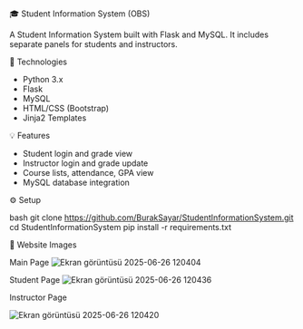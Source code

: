 🎓 Student Information System (OBS)

A Student Information System built with Flask and MySQL. It includes separate panels for students and instructors.

🚀 Technologies

- Python 3.x
- Flask
- MySQL
- HTML/CSS (Bootstrap)
- Jinja2 Templates

💡 Features

- Student login and grade view
- Instructor login and grade update
- Course lists, attendance, GPA view
- MySQL database integration

⚙️ Setup

bash
git clone https://github.com/BurakSayar/StudentInformationSystem.git
cd StudentInformationSystem
pip install -r requirements.txt

📸 Website Images

Main Page
![Ekran görüntüsü 2025-06-26 120404](https://github.com/user-attachments/assets/d9e3da20-a890-40ac-997c-5fd51228947d)

Student Page
![Ekran görüntüsü 2025-06-26 120436](https://github.com/user-attachments/assets/ed2f0ba8-37c8-472c-8fd3-3829c24e9f2e)

Instructor Page

![Ekran görüntüsü 2025-06-26 120420](https://github.com/user-attachments/assets/d0898930-ebcb-4733-a7a2-ac589ae98c4e)

